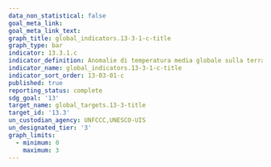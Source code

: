 ```yaml
---
data_non_statistical: false
goal_meta_link:
goal_meta_link_text:
graph_title: global_indicators.13-3-1-c-title
graph_type: bar
indicator: 13.3.1.c
indicator_definition: Anomalie di temperatura media globale sulla terraferma e in Italia, rispetto ai valori climatologici normali 1961-1990
indicator_name: global_indicators.13-3-1-c-title
indicator_sort_order: 13-03-01-c
published: true
reporting_status: complete
sdg_goal: '13'
target_name: global_targets.13-3-title
target_id: '13.3'
un_custodian_agency: UNFCCC,UNESCO-UIS
un_designated_tier: '3'
graph_limits:
  - minimum: 0
    maximum: 3
---
```

